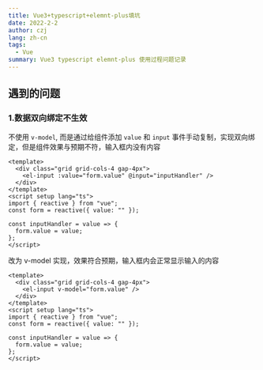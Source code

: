 ```yaml
---
title: Vue3+typescript+elemnt-plus填坑
date: 2022-2-2
author: czj
lang: zh-cn
tags:
  - Vue
summary: Vue3 typescript elemnt-plus 使用过程问题记录
---
```


## 遇到的问题


### 1.数据双向绑定不生效

 不使用 `v-model`, 而是通过给组件添加 `value` 和 `input` 事件手动复制，实现双向绑定，但是组件效果与预期不符，输入框内没有内容

```vue
<template>
  <div class="grid grid-cols-4 gap-4px">
    <el-input :value="form.value" @input="inputHandler" />
  </div>
</template>
<script setup lang="ts">
import { reactive } from "vue";
const form = reactive({ value: "" });

const inputHandler = value => {
  form.value = value;
};
</script>
```



改为 v-model 实现，效果符合预期，输入框内会正常显示输入的内容

```vue
<template>
  <div class="grid grid-cols-4 gap-4px">
    <el-input v-model="form.value" />
  </div>
</template>
<script setup lang="ts">
import { reactive } from "vue";
const form = reactive({ value: "" });

const inputHandler = value => {
  form.value = value;
};
</script>
```

